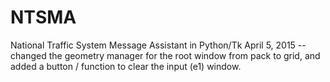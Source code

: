 # NTSMA
National Traffic System Message Assistant in Python/Tk
April 5, 2015 -- changed the geometry manager for the root window from pack to grid, and added a button / function
to clear the input (e1) window.
